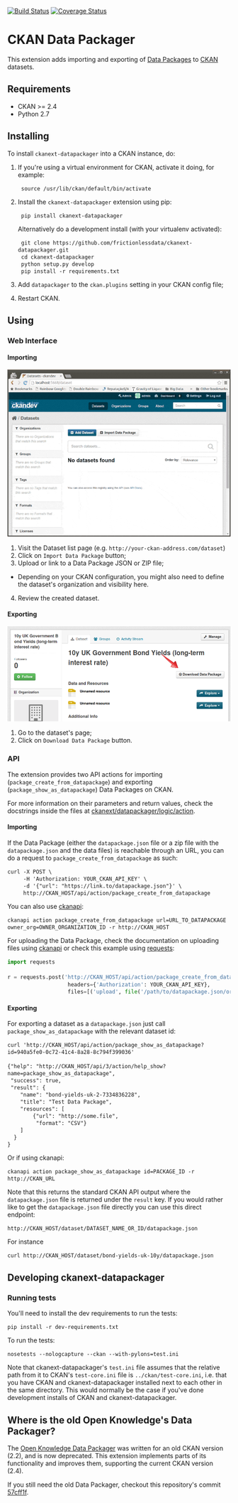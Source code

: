 [![Build Status](https://travis-ci.org/frictionlessdata/ckanext-datapackager.png)](https://travis-ci.org/frictionlessdata/ckanext-datapackager)
[![Coverage Status](https://coveralls.io/repos/github/frictionlessdata/ckanext-datapackager/badge.svg?branch=master)](https://coveralls.io/github/frictionlessdata/ckanext-datapackager?branch=master)

# CKAN Data Packager

This extension adds importing and exporting of [Data Packages][data-packages] to [CKAN][ckan] datasets.

## Requirements

* CKAN >= 2.4
* Python 2.7

## Installing

To install `ckanext-datapackager` into a CKAN instance, do:

1. If you're using a virtual environment for CKAN, activate it doing, for example:

        source /usr/lib/ckan/default/bin/activate

2. Install the `ckanext-datapackager` extension using pip:

        pip install ckanext-datapackager

   Alternatively do a development install (with your virtualenv activated):

        git clone https://github.com/frictionlessdata/ckanext-datapackager.git
        cd ckanext-datapackager
        python setup.py develop
        pip install -r requirements.txt


3. Add `datapackager` to the `ckan.plugins` setting in your CKAN config file;
4. Restart CKAN.

## Using

### Web Interface

#### Importing

![Importing Data Package](doc/images/ckanext-datapackager-import-demo.gif)

1. Visit the Dataset list page (e.g. `http://your-ckan-address.com/dataset`)
2. Click on `Import Data Package` button;
3. Upload or link to a Data Package JSON or ZIP file;
  * Depending on your CKAN configuration, you might also need to define
    the dataset's organization and visibility here.
4. Review the created dataset.

#### Exporting

![Exporting CKAN Dataset as Data Package](doc/images/ckanext-datapackager-export-link.png)

1. Go to the dataset's page;
2. Click on `Download Data Package` button.

### API


The extension provides two API actions for importing (`package_create_from_datapackage`) and exporting (`package_show_as_datapackage`) Data Packages on CKAN.

For more information on their parameters and return values, check the
docstrings inside the files at
[ckanext/datapackager/logic/action](ckanext/datapackager/logic/action).





#### Importing

If the Data Package (either the `datapackage.json` file or a zip file with the `datapackage.json` and the data files) is reachable through an URL, you can do a request to `package_create_from_datapackage` as such:

```
curl -X POST \
     -H 'Authorization: YOUR_CKAN_API_KEY' \
     -d '{"url": "https://link.to/datapackage.json"}' \
     http://CKAN_HOST/api/action/package_create_from_datapackage
```

You can also use [ckanapi][ckanapi]:

    ckanapi action package_create_from_datapackage url=URL_TO_DATAPACKAGE owner_org=OWNER_ORGANIZATION_ID -r http://CKAN_HOST

For uploading the Data Package, check the documentation on uploading files using [ckanapi](https://github.com/ckan/ckanapi#file-uploads) or check this example using [requests](http://docs.python-requests.org/en/latest/):

```python
import requests

r = requests.post('http://CKAN_HOST/api/action/package_create_from_datapackage',
                   headers={'Authorization': YOUR_CKAN_API_KEY},
                   files=[('upload', file('/path/to/datapackage.json/or/file.zip'))])


```

#### Exporting

For exporting a dataset as a `datapackage.json` just call `package_show_as_datapackage` with the relevant dataset id:

    curl 'http://CKAN_HOST/api/action/package_show_as_datapackage?id=940a5fe0-0c72-41c4-8a28-8c794f399036'

    {"help": "http://CKAN_HOST/api/3/action/help_show?name=package_show_as_datapackage",
     "success": true,
     "result": {
        "name": "bond-yields-uk-2-7334836228",
        "title": "Test Data Package",
        "resources": [
            {"url": "http://some.file",
             "format": "CSV"}
        ]
      }
    }

Or if using ckanapi:

    ckanapi action package_show_as_datapackage id=PACKAGE_ID -r http://CKAN_URL

Note that this returns the standard CKAN API output where the `datapackage.json` file is returned under the `result` key.
If you would rather like to get the `datapackage.json` file directly you can use this direct endpoint:

    http://CKAN_HOST/dataset/DATASET_NAME_OR_ID/datapackage.json

For instance

    curl http://CKAN_HOST/dataset/bond-yields-uk-10y/datapackage.json


## Developing ckanext-datapackager

### Running tests

You'll need to install the dev requirements to run the tests:

    pip install -r dev-requirements.txt

To run the tests:

    nosetests --nologcapture --ckan --with-pylons=test.ini

Note that ckanext-datapackager's `test.ini` file assumes that the relative path from it
to CKAN's `test-core.ini` file is `../ckan/test-core.ini`, i.e. that you have
CKAN and ckanext-datapackager installed next to each other in the same directory. This
would normally be the case if you've done development installs of CKAN and
ckanext-datapackager.

## Where is the old Open Knowledge's Data Packager?

The [Open Knowledge Data Packager](http://datapackager.okfn.org) was written for
an old CKAN version (2.2), and is now deprecated. This extension implements
parts of its functionality and improves them, supporting the current CKAN
version (2.4).

If you still need the old Data Packager, checkout this repository's commit
[57cff1f](https://github.com/frictionlessdata/ckanext-datapackager/commit/57cff1f5112504091891195a097433579275f968).

[ckan]: http://ckan.org
[data-packages]: http://dataprotocols.org/data-packages/
[ckanapi]: https://github.com/ckan/ckanapi
